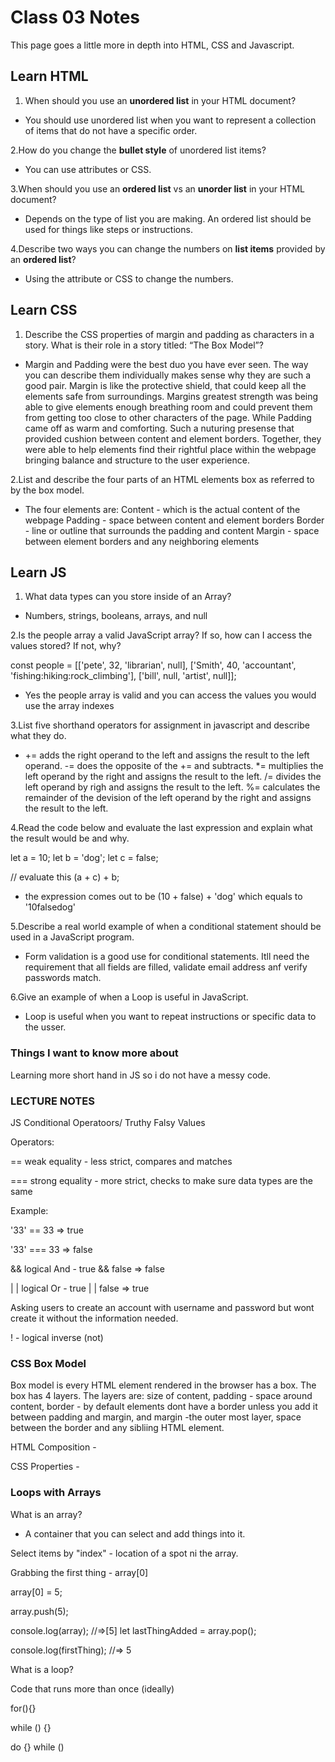 # Class 03 Notes

This page goes a little more in depth into HTML, CSS and Javascript.

## Learn HTML

1. When should you use an **unordered list** in your HTML document?

- You should use unordered list when you want to represent a collection of items that do not have a specific order.

2.How do you change the **bullet style** of unordered list items?

- You can use attributes or CSS.

3.When should you use an **ordered list** vs an **unorder list** in your HTML document?

- Depends on the type of list you are making. An ordered list should be used for things like steps or instructions.

4.Describe two ways you can change the numbers on **list items** provided by an **ordered list**?

- Using the attribute or CSS to change the numbers.

## Learn CSS

1. Describe the CSS properties of margin and padding as characters in a story. What is their role in a story titled: “The Box Model”?

- Margin and Padding were the best duo you have ever seen. The way you can describe them individually makes sense why they are such a good pair.  Margin is like the protective shield, that could keep all the elements safe from surroundings. Margins greatest strength was being able to give elements enough breathing room and could prevent them from getting too close to other characters of the page. While Padding came off as warm and comforting. Such a nuturing presense that provided cushion between content and element borders. Together, they were able to help elements find their rightful place within the webpage bringing balance and structure to the user experience.

2.List and describe the four parts of an HTML elements box as referred to by the box model.

- The four elements are:
Content - which is the actual content of the webpage
Padding - space between content and element borders
Border - line or outline that surrounds the padding and content
Margin - space between element borders and any neighboring elements

## Learn JS

1. What data types can you store inside of an Array?

- Numbers, strings, booleans, arrays, and null

2.Is the people array a valid JavaScript array? If so, how can I access the values stored? If not, why?

 const people = [['pete', 32, 'librarian', null], ['Smith', 40, 'accountant', 'fishing:hiking:rock_climbing'], ['bill', null, 'artist', null]];

- Yes the people array is valid and you can access the values you would use the array indexes

3.List five shorthand operators for assignment in javascript and describe what they do.

- += adds the right operand to the left and assigns the result to the left operand.
-= does the opposite of the += and subtracts.
*= multiplies the left operand by the right and assigns the result to the left.
/= divides the left operand by righ and assigns the result to the left.
%= calculates the remainder of the devision of the left operand by the right and assigns the result to the left.

4.Read the code below and evaluate the last expression and explain what the result would be and why.

 let a = 10;
 let b = 'dog';
 let c = false;

 // evaluate this
 (a + c) + b;

- the expression comes out to be (10 + false) + 'dog' which equals to '10falsedog'

5.Describe a real world example of when a conditional statement should be used in a JavaScript program.

- Form validation is a good use for conditional statements. Itll need the requirement that all fields are filled, validate email address anf verify passwords match.

6.Give an example of when a Loop is useful in JavaScript.

- Loop is useful when you want to repeat instructions or specific data to the usser.

### Things I want to know more about

Learning more short hand in JS so i do not have a messy code.

### LECTURE NOTES

JS Conditional Operatoors/ Truthy Falsy Values

Operators:

== weak equality - less strict, compares and matches

===  strong equality - more strict, checks to make sure data types are the same

Example:

'33' == 33 => true

'33' === 33 => false

&& logical And - true && false => false

| | logical Or - true | | false => true

Asking users to create an account with username and password but wont create it without the information needed.

! - logical inverse (not)

### CSS Box Model

Box model is every HTML element rendered in the browser has a box. The box has 4 layers. The layers are: size of content, padding - space around content, border - by default elements dont have a border unless you add it between padding and margin, and margin -the outer most layer, space between the border and any sibliing HTML element.  

HTML Composition -

CSS Properties -

### Loops with Arrays

What is an array?

- A container that you can select and add things into it.

Select items by "index" - location of a spot ni the array.

Grabbing the first thing - array[0]

array[0] = 5;

array.push(5);

console.log(array); //=>[5]
let lastThingAdded = array.pop();

console.log(firstThing); //=> 5

What is a loop?

Code that runs more than once (ideally)

for(){}

while () {}

do {} while ()
